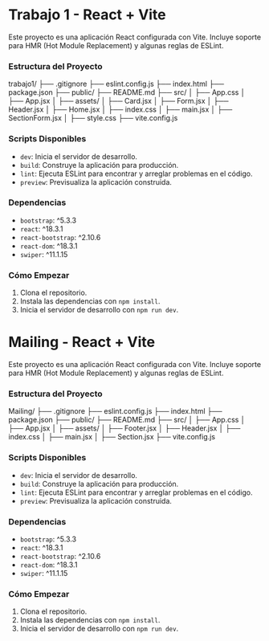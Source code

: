 # Trabajo 1 - React + Vite

Este proyecto es una aplicación React configurada con Vite. Incluye soporte para HMR (Hot Module Replacement) y algunas reglas de ESLint.

### Estructura del Proyecto

trabajo1/ ├── .gitignore ├── eslint.config.js ├── index.html ├── package.json ├── public/ ├── README.md ├── src/ │ ├── App.css │ ├── App.jsx │ ├── assets/ │ ├── Card.jsx │ ├── Form.jsx │ ├── Header.jsx │ ├── Home.jsx │ ├── index.css │ ├── main.jsx │ ├── SectionForm.jsx │ ├── style.css ├── vite.config.js

### Scripts Disponibles

- `dev`: Inicia el servidor de desarrollo.
- `build`: Construye la aplicación para producción.
- `lint`: Ejecuta ESLint para encontrar y arreglar problemas en el código.
- `preview`: Previsualiza la aplicación construida.

### Dependencias

- `bootstrap`: ^5.3.3
- `react`: ^18.3.1
- `react-bootstrap`: ^2.10.6
- `react-dom`: ^18.3.1
- `swiper`: ^11.1.15

### Cómo Empezar

1. Clona el repositorio.
2. Instala las dependencias con `npm install`.
3. Inicia el servidor de desarrollo con `npm run dev`.

# Mailing - React + Vite

Este proyecto es una aplicación React configurada con Vite. Incluye soporte para HMR (Hot Module Replacement) y algunas reglas de ESLint.

### Estructura del Proyecto

Mailing/ ├── .gitignore ├── eslint.config.js ├── index.html ├── package.json ├── public/ ├── README.md ├── src/ │ ├── App.css │ ├── App.jsx │ ├── assets/ │ ├── Footer.jsx │ ├── Header.jsx │ ├── index.css │ ├── main.jsx │ ├── Section.jsx ├── vite.config.js


### Scripts Disponibles

- `dev`: Inicia el servidor de desarrollo.
- `build`: Construye la aplicación para producción.
- `lint`: Ejecuta ESLint para encontrar y arreglar problemas en el código.
- `preview`: Previsualiza la aplicación construida.

### Dependencias

- `bootstrap`: ^5.3.3
- `react`: ^18.3.1
- `react-bootstrap`: ^2.10.6
- `react-dom`: ^18.3.1
- `swiper`: ^11.1.15

### Cómo Empezar

1. Clona el repositorio.
2. Instala las dependencias con `npm install`.
3. Inicia el servidor de desarrollo con `npm run dev`.

